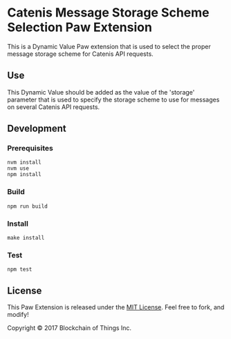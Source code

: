 # Catenis Message Storage Scheme Selection Paw Extension

This is a Dynamic Value Paw extension that is used to select the proper message storage scheme for Catenis API requests.

## Use

This Dynamic Value should be added as the value of the 'storage' parameter that is used to specify the storage scheme 
to use for messages on several Catenis API requests.

## Development

### Prerequisites

```shell
nvm install
nvm use
npm install
```

### Build

```shell
npm run build
```

### Install

```shell
make install
```

### Test

```shell
npm test
```

## License

This Paw Extension is released under the [MIT License](LICENSE). Feel free to fork, and modify!

Copyright © 2017 Blockchain of Things Inc.
